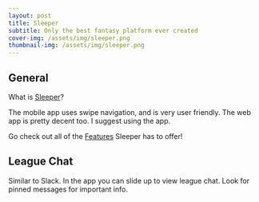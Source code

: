 ```yaml
---
layout: post
title: Sleeper
subtitle: Only the best fantasy platform ever created
cover-img: /assets/img/sleeper.png
thumbnail-img: /assets/img/sleeper.png
---
```

## General
What is [Sleeper](https://sleeper.app/)?

The mobile app uses swipe navigation, and is very user friendly. The web app is pretty decent too. I suggest using the app.

Go check out all of the [Features](https://sleeper.app/fantasy-football) Sleeper has to offer!

## League Chat
Similar to Slack. In the app you can slide up to view league chat. Look for pinned messages for important info.
